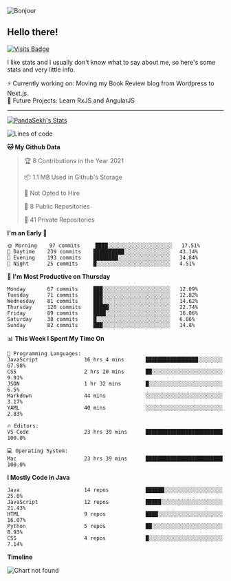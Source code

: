 ![Bonjour](https://i.redd.it/ayih4qogh2a51.png)

## Hello there!
[![Visits Badge](https://badges.pufler.dev/visits/PandaSekh/PandaSekh)](https://alessiofranceschi.me)

I like stats and I usually don't know what to say about me, so here's some stats and very little info.

⚡ Currently working on: Moving my Book Review blog from Wordpress to Next.js.  
🤔 Future Projects: Learn RxJS and AngularJS

---

[![PandaSekh's Stats](https://github-readme-stats.vercel.app/api?username=PandaSekh)](https://alessiofranceschi.me)

<!--START_SECTION:waka-->
![Lines of code](https://img.shields.io/badge/From%20Hello%20World%20I%27ve%20Written-3.9%20million%20lines%20of%20code-blue)

**🐱 My Github Data** 

> 🏆 8 Contributions in the Year 2021
 > 
> 📦 1.1 MB Used in Github's Storage 
 > 
> 🚫 Not Opted to Hire
 > 
> 📜 8 Public Repositories 
 > 
> 🔑 41 Private Repositories  
 > 
**I'm an Early 🐤** 

```text
🌞 Morning    97 commits     ████░░░░░░░░░░░░░░░░░░░░░   17.51% 
🌆 Daytime    239 commits    ██████████░░░░░░░░░░░░░░░   43.14% 
🌃 Evening    193 commits    ████████░░░░░░░░░░░░░░░░░   34.84% 
🌙 Night      25 commits     █░░░░░░░░░░░░░░░░░░░░░░░░   4.51%

```
📅 **I'm Most Productive on Thursday** 

```text
Monday       67 commits     ███░░░░░░░░░░░░░░░░░░░░░░   12.09% 
Tuesday      71 commits     ███░░░░░░░░░░░░░░░░░░░░░░   12.82% 
Wednesday    81 commits     ███░░░░░░░░░░░░░░░░░░░░░░   14.62% 
Thursday     126 commits    █████░░░░░░░░░░░░░░░░░░░░   22.74% 
Friday       89 commits     ████░░░░░░░░░░░░░░░░░░░░░   16.06% 
Saturday     38 commits     █░░░░░░░░░░░░░░░░░░░░░░░░   6.86% 
Sunday       82 commits     ███░░░░░░░░░░░░░░░░░░░░░░   14.8%

```


📊 **This Week I Spent My Time On** 

```text
💬 Programming Languages: 
JavaScript               16 hrs 4 mins       █████████████████░░░░░░░░   67.98% 
CSS                      2 hrs 20 mins       ██░░░░░░░░░░░░░░░░░░░░░░░   9.91% 
JSON                     1 hr 32 mins        █░░░░░░░░░░░░░░░░░░░░░░░░   6.5% 
Markdown                 44 mins             ░░░░░░░░░░░░░░░░░░░░░░░░░   3.17% 
YAML                     40 mins             ░░░░░░░░░░░░░░░░░░░░░░░░░   2.83%

🔥 Editors: 
VS Code                  23 hrs 39 mins      █████████████████████████   100.0%

💻 Operating System: 
Mac                      23 hrs 39 mins      █████████████████████████   100.0%

```

**I Mostly Code in Java** 

```text
Java                     14 repos            ██████░░░░░░░░░░░░░░░░░░░   25.0% 
JavaScript               12 repos            █████░░░░░░░░░░░░░░░░░░░░   21.43% 
HTML                     9 repos             ████░░░░░░░░░░░░░░░░░░░░░   16.07% 
Python                   5 repos             ██░░░░░░░░░░░░░░░░░░░░░░░   8.93% 
CSS                      4 repos             █░░░░░░░░░░░░░░░░░░░░░░░░   7.14%

```


**Timeline**

![Chart not found](https://raw.githubusercontent.com/PandaSekh/PandaSekh/master/charts/bar_graph.png) 


<!--END_SECTION:waka-->
